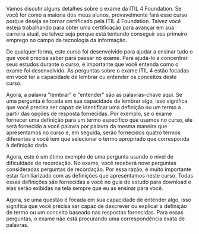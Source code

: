 Vamos discutir alguns detalhes sobre o exame da ITIL 4 Foundation. Se você for como a maioria dos meus alunos, provavelmente fará esse curso porque deseja se tornar certificado pela ITIL 4 Foundation. Talvez você esteja trabalhando para obter uma certificação para avançar em sua carreira atual, ou talvez seja porque está tentando conseguir seu primeiro emprego no campo da tecnologia da informação.

De qualquer forma, este curso foi desenvolvido para ajudar a ensinar tudo o que você precisa saber para passar no exame. Para ajudá-lo a concentrar seus estudos durante o curso, é importante que você entenda como o exame foi desenvolvido. As perguntas sobre o exame ITIL 4 estão focadas em você ter a capacidade de lembrar ou entender os conceitos deste curso.

Agora, a palavra "lembrar" e "entender" são as palavras-chave aqui. Se uma pergunta é focada em sua capacidade de lembrar algo, isso significa que você precisa ser capaz de identificar uma definição ou um termo a partir das opções de resposta fornecidas. Por exemplo, se o exame fornecer uma definição para um termo específico que usamos no curso, ele será fornecido a você palavra por palavra da mesma maneira que apresentamos no curso e, em seguida, serão fornecidos quatro termos diferentes e você tem que selecionar o termo apropriado que corresponda à definição dada.

Agora, este é um ótimo exemplo de uma pergunta usando o nível de dificuldade de recordação. No exame, você receberá nove perguntas consideradas perguntas de recordação. Por essa razão, é muito importante estar familiarizado com as definições que apresentamos neste curso. Todas essas definições são fornecidas a você no guia de estudo para download e elas serão exibidas na tela sempre que eu as ensinar para você.

Agora, se uma questão é focada em sua capacidade de entender algo, isso significa que você precisa ser capaz de descrever ou explicar a definição de termo ou um conceito baseado nas respostas fornecidas. Para essas perguntas, o exame não está procurando uma correspondência exata de palavras.